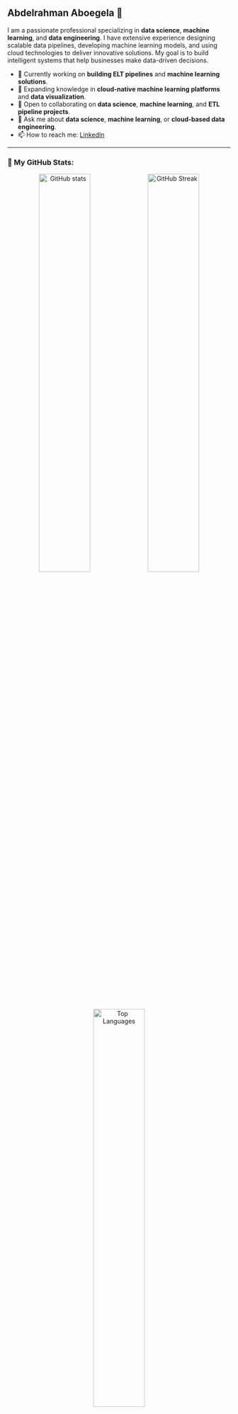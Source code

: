 ## Abdelrahman Aboegela 👋

I am a passionate professional specializing in **data science**, **machine learning**, and **data engineering**. I have extensive experience designing scalable data pipelines, developing machine learning models, and using cloud technologies to deliver innovative solutions. My goal is to build intelligent systems that help businesses make data-driven decisions.

- 🔭 Currently working on **building ELT pipelines** and **machine learning solutions**.
- 🌱 Expanding knowledge in **cloud-native machine learning platforms** and **data visualization**.
- 👯 Open to collaborating on **data science**, **machine learning**, and **ETL pipeline projects**.
- 💬 Ask me about **data science**, **machine learning**, or **cloud-based data engineering**.
- 📫 How to reach me: [LinkedIn](https://www.linkedin.com/in/abdelrahman-alshames-635aa3277/)

---

### 🌟 My GitHub Stats:

<p align="center">
  <img src="https://github-readme-stats.vercel.app/api?username=AbdelrahmanAboegela&show_icons=true&theme=radical" alt="GitHub stats" width="48%" />
  <img src="https://github-readme-streak-stats.herokuapp.com?user=AbdelrahmanAboegela&theme=radical&hide_border=true" alt="GitHub Streak" width="48%"/>
</p>

<p align="center">
  <img src="https://github-readme-stats.vercel.app/api/top-langs/?username=AbdelrahmanAboegela&layout=compact&theme=radical&hide_border=true" alt="Top Languages" width="48%" />
</p>

---

### 🚀 Technologies and Tools I Work With:

<p align="center">
  <img alt="Data Science" src="https://img.shields.io/badge/-Data%20Science-3776AB?style=flat-square&logo=jupyter&logoColor=white" />
  <img alt="Machine Learning" src="https://img.shields.io/badge/-Machine%20Learning-FF6F00?style=flat-square&logo=scikit-learn&logoColor=white" />
  <img alt="Python" src="https://img.shields.io/badge/-Python-3776AB?style=flat-square&logo=python&logoColor=white" />
  <img alt="SQL" src="https://img.shields.io/badge/-SQL-336791?style=flat-square&logo=postgresql&logoColor=white" />
  <img alt="Azure" src="https://img.shields.io/badge/-Azure-0078D4?style=flat-square&logo=microsoft-azure&logoColor=white" />
  <img alt="PowerBI" src="https://img.shields.io/badge/-PowerBI-F2C811?style=flat-square&logo=power-bi&logoColor=white" />
  <img alt="Git" src="https://img.shields.io/badge/-Git-F05032?style=flat-square&logo=git&logoColor=white" />
  <img alt="ETL" src="https://img.shields.io/badge/-ETL-FF6F00?style=flat-square&logo=apache&logoColor=white" />
</p>

---

### 📈 GitHub Activity Graph:

<p align="center">
  <img src="https://activity-graph.herokuapp.com/graph?username=AbdelrahmanAboegela&bg_color=1c1e21&color=ffb86c&line=ff79c6&point=ffffff&area=true&hide_border=true" alt="GitHub Activity Graph" />
</p>
